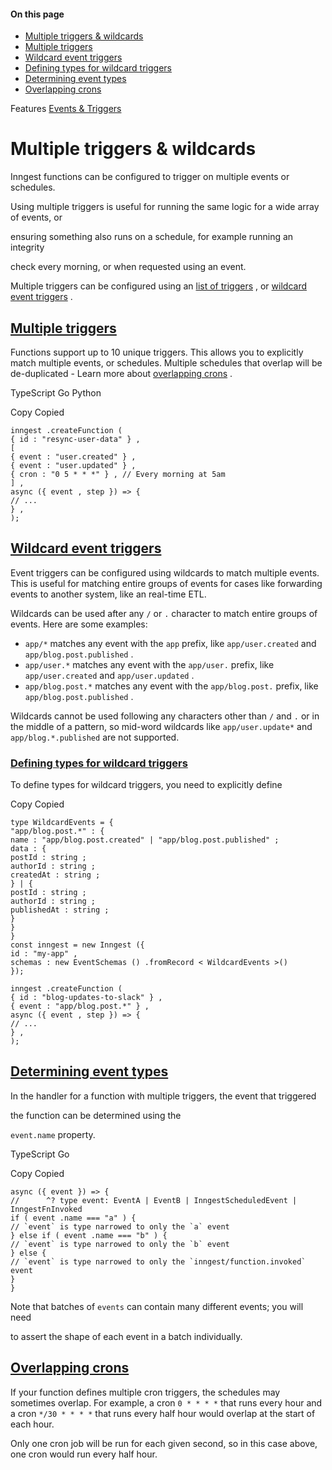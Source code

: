 #### On this page

- [Multiple triggers &amp; wildcards](\docs\guides\multiple-triggers#multiple-triggers-and-wildcards)
- [Multiple triggers](\docs\guides\multiple-triggers#multiple-triggers)
- [Wildcard event triggers](\docs\guides\multiple-triggers#wildcard-event-triggers)
- [Defining types for wildcard triggers](\docs\guides\multiple-triggers#defining-types-for-wildcard-triggers)
- [Determining event types](\docs\guides\multiple-triggers#determining-event-types)
- [Overlapping crons](\docs\guides\multiple-triggers#overlapping-crons)

Features [Events &amp; Triggers](\docs\features\events-triggers)

# Multiple triggers &amp; wildcards

Inngest functions can be configured to trigger on multiple events or schedules.

Using multiple triggers is useful for running the same logic for a wide array of events, or

ensuring something also runs on a schedule, for example running an integrity

check every morning, or when requested using an event.

Multiple triggers can be configured using an [list of triggers](\docs\guides\multiple-triggers#multiple-triggers) , or [wildcard event triggers](\docs\guides\multiple-triggers#wildcard-event-triggers) .

## [Multiple triggers](\docs\guides\multiple-triggers#multiple-triggers)

Functions support up to 10 unique triggers. This allows you to explicitly match multiple events, or schedules. Multiple schedules that overlap will be de-duplicated - Learn more about [overlapping crons](\docs\guides\multiple-triggers#overlapping-crons) .

TypeScript Go Python

Copy Copied

```
inngest .createFunction (
{ id : "resync-user-data" } ,
[
{ event : "user.created" } ,
{ event : "user.updated" } ,
{ cron : "0 5 * * *" } , // Every morning at 5am
] ,
async ({ event , step }) => {
// ...
} ,
);
```

## [Wildcard event triggers](\docs\guides\multiple-triggers#wildcard-event-triggers)

Event triggers can be configured using wildcards to match multiple events. This is useful for matching entire groups of events for cases like forwarding events to another system, like an real-time ETL.

Wildcards can be used after any `/` or `.` character to match entire groups of events. Here are some examples:

- `app/*` matches any event with the `app` prefix, like `app/user.created` and `app/blog.post.published` .
- `app/user.*` matches any event with the `app/user.` prefix, like `app/user.created` and `app/user.updated` .
- `app/blog.post.*` matches any event with the `app/blog.post.` prefix, like `app/blog.post.published` .

Wildcards cannot be used following any characters other than `/` and `.` or in the middle of a pattern, so mid-word wildcards like `app/user.update*` and `app/blog.*.published` are not supported.

### [Defining types for wildcard triggers](\docs\guides\multiple-triggers#defining-types-for-wildcard-triggers)

To define types for wildcard triggers, you need to explicitly define

Copy Copied

```
type WildcardEvents = {
"app/blog.post.*" : {
name : "app/blog.post.created" | "app/blog.post.published" ;
data : {
postId : string ;
authorId : string ;
createdAt : string ;
} | {
postId : string ;
authorId : string ;
publishedAt : string ;
}
}
}
const inngest = new Inngest ({
id : "my-app" ,
schemas : new EventSchemas () .fromRecord < WildcardEvents >()
});

inngest .createFunction (
{ id : "blog-updates-to-slack" } ,
{ event : "app/blog.post.*" } ,
async ({ event , step }) => {
// ...
} ,
);
```

## [Determining event types](\docs\guides\multiple-triggers#determining-event-types)

In the handler for a function with multiple triggers, the event that triggered

the function can be determined using the

`event.name` property.

TypeScript Go

Copy Copied

```
async ({ event }) => {
//      ^? type event: EventA | EventB | InngestScheduledEvent | InngestFnInvoked
if ( event .name === "a" ) {
// `event` is type narrowed to only the `a` event
} else if ( event .name === "b" ) {
// `event` is type narrowed to only the `b` event
} else {
// `event` is type narrowed to only the `inngest/function.invoked` event
}
}
```

Note that batches of `events` can contain many different events; you will need

to assert the shape of each event in a batch individually.

## [Overlapping crons](\docs\guides\multiple-triggers#overlapping-crons)

If your function defines multiple cron triggers, the schedules may sometimes overlap. For example, a cron `0 * * * *` that runs every hour and a cron `*/30 * * * *` that runs every half hour would overlap at the start of each hour.

Only one cron job will be run for each given second, so in this case above, one cron would run every half hour.
